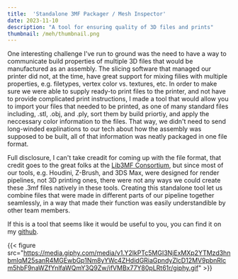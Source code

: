 ```yaml
---
title:  'Standalone 3MF Packager / Mesh Inspector'
date: 2023-11-10
description: "A tool for ensuring quality of 3D files and prints"
thumbnail: /meh/thumbnail.png
---
```


One interesting challenge I've run to ground was the need to have a way to communicate
build properties of multiple 3D files that would be manufactured as an assembly. The
slicing software that managed our printer did not, at the time, have great support for
mixing filies with multiple properties, e.g. filetypes, vertex color vs. textures, etc.
In order to make sure we were able to supply ready-to print files to the printer, and
not have to provide complicated print instructions, I made a tool that would allow you
to import your files that needed to be printed, as one of many standard files including,
.stl, .obj, and .ply, sort them by build priortiy, and apply the neccessary color
information to the files. That way, we didn't need to send long-winded explinations to
our tech about how the assembly was supposed to be built, all of that information was
neatly packaged in one file format.

Full disclosure, I can't take creadit for coming up with the file format, that credit
goes to the great folks at the [Lib3MF Consortium](), but since most of our tools, e.g.
Houdini, Z-Brush, and 3DS Max, were designed for render pipelines, not 3D printing ones,
 there were not any ways we could create these .3mf files natively in these tools.
Creating this standalone tool let us combine files that were made in different parts of
our pipeline together seamlessly, in a way that made their function was easily
understandible by other team members.

If this is a tool that seems like it would be useful to you, you can find it on my
[github](https://github.com/TresSims/meh).

{{< figure src="https://media.giphy.com/media/v1.Y2lkPTc5MGI3NjExMXp2YTMzd3hnbmlqM25sanR4MGEwbGp1Nm8yYWc4ZHdidGRiaGpndyZlcD12MV9pbnRlcm5hbF9naWZfYnlfaWQmY3Q9Zw/ifVMBx77Y80pLRt61r/giphy.gif" >}}
